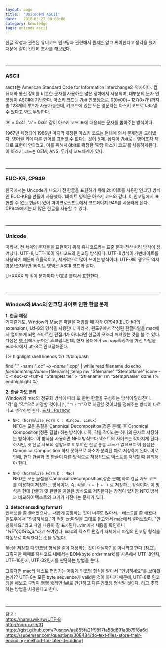 ```yaml
---
layout: page
title:  "Unicode와 ASCII"
date:   2018-03-27 00:00:00
category: knowledge
tags: unicode ascii
---
```


한글 작성과 관련된 유니코드 인코딩과 관련해서 뭔지는 알고 써야한다고 생각을 했기 때문에 같이 간단히 조사를 해보았다.


<!-- more -->

<br>

---

### ASCII

`ASCII`는 American Standard Code for Information Interchange의 약자이다. 컴퓨터와 통신 장비를 비롯한 문자를 사용하는 많은 장치에서 사용되며, 대부분의 문자 인코딩이 ASCII에 기반한다. 아스키 코드는 7bit 인코딩으로, 0(0x00)~ 127(0x7F)까지 총 128개의 부호가 사용가능한데, 키보드에 있는 모든 영문자는 아스키 코드로 나타낼수 있다고 봐도 무방하다.

'A' = 0x41, 'a' = 0x61 같이 아스키 코드 표에 대응되는 문자를 뽑아주는 방식이다.

1967년 제정되어 1986년 마지막 개정된 아스키 코드는 현대에 와서 문제점을 드러냈다. 영어권 외에 다른 언어를 표현할 수 없다는 것이 문제.
심지어 7bit로는 영어조차 제대로 표현이 안되었고, 이를 위해서 8bit로 확장한 '확장 아스키 코드'를 사용하게된다. 이 아스키 코드는 OEM, ANSI 두가지 코드체계가 있다.

<br>

---

### EUC-KR, CP949

한국에서는 Unicode가 나오기 전 한글을 표현하기 위해 2바이트를 사용한 인코딩 방식인 EUC-KR을 만들어 사용했다. 1바이트 영역은 아스키 코드와 같다. 이 인코딩에서 표현할 수 없는 한글이 있어 마이크로소프트에서 코드페이지 949를 사용하게 된다. CP949에서는 더 많은 한글을 사용할 수 있다.

<br>

---

### Unicode

따라서, 전 세계의 문자들을 표현하기 위해 유니코드라는 표준 문자 전산 처리 방식이 생겨났다. UTF-8, UTF-16이 유니코드의 인코딩 방식이다. UTF-8방식이 가변바이트를 사용하기 때문에 효율적이고, 세계적으로 많이 쓰이는 방식이다. UTF-8의 경우도 역시 영문/숫자라면 1바이트 영역은 ASCII 코드와 같다.

U+XXXX 와 같이 문자마다 번호를 붙여서 표현한다.


<br>

---

### Window와 Mac의 인코딩 차이로 인한 한글 문제

**1. 한글 깨짐**  
거지같게도, Window와 Mac은 파일을 저장할 때 각각 CP949(EUC-KR의 extension), Utf-8의 형식을 사용한다. 따라서, 윈도우에서 작성된 한글파일을 mac에서 열어보게 되면 스마트한 편집기가 아니라면 한글이 모조리 깨져있는 것을 볼 수 있다. 다음은 [넷 상](http://kkotkkio.tistory.com/86)에서 긁어온 스크립트안데, 현재 폴더에서 cc, cpp확장자를 가진 파일을 euc-kr에서 utf-8로 인코딩해준다.

{% highlight shell linenos %}
#!/bin/bash

find "." -name "*.cc" -o -name "*.cpp" | while read filename
do
  echo $filename
  tempName=${filename}_temp
  mv "$filename" "$tempName"
  iconv -c -f euc-kr -t utf-8 "$tempName" > "$filename"
  rm "$tempName"
done
{% endhighlight %}


**2. 한글 자모 분리**  
Window와 mac의 정규화 방식에 따라 또 한번 한글을 구성하는 방식이 달라진다. "각"을 "각"으로 저장할 것이니ㅑ, "ㄱㅏㄱ"으로 저장할 것이냐를 정해주는 방식이 다르다고 생각하면 된다. [출처 : Pusnow](https://gist.github.com/Pusnow/aa865fa21f9557fa58d691a8b79f8a6d)  

* `NFC (Normalize Form C : Window, Linux)`  
NFC는 모든 음절을 Canonical Decomposition(정준 분해) 후 Canonical Composition(정준 결합) 하는 방식이다. 즉, 각을 각이라는 하나의 문자로 저장하는 방식이다. 이 방식을 사용하면 NFD 방식보다 텍스트의 사이즈는 작아지게 된다. 하지만, 옛 한글 자모의 결합으로 이루어진 한글 음절 코드가 없으므로 이 음절은 Canonical Composition 하지 못하므로 자소가 분리된 체로 저장하게 된다. 이로 인해, 현대 한글과 옛 한글이 다른 방식으로 저장되므로 텍스트를 처리할 때 유의해야 한다.

* `NFD (Normalize Form D : Mac)`  
NFD는 모든 음절을 Canonical Decomposition(정준 분해)하여 한글 자모 코드를 이용하여 저장하는 방식이다. 즉, 각을 ㄱ + ㅏ + ㄱ 로 저장하는 방식이다. 이 방식은 현대 한글과 옛 한글을 동일한 방식으로 저장한다는 장점이 있지만 NFC 방식과 비교하여 텍스트의 크기가 커진다는 문제가 있다.


**3. detect encoding format?**  
인터넷을 좀 둘러봤으나... 새롭게 등장하는 것이 너무도 많아서... 테스트를 좀 해봤다. 윈도우에서 "안녕하세요."가 적힌 txt파일을 그대로 들고와서 mac에서 열어보았다. "안녕하세요."라고 파일 내용이 잘 표시된다. vim에서 내용을 확인하니 "¾È³çÇÏ¼¼¿ä."라고 쓰여있다. mac의 텍스트 편집기 자체에서 파일의 인코딩 형식을 자동으로 파악한다는 것을 알았다.

file을 저장할 때 인코딩 형식을 같이 저장하는 것이 아닐까? 응 아니라고 한다 [(참고)](https://superuser.com/questions/308484/do-text-files-store-their-encoding-method-for-later-decoding]). 그렇지만 때때로 유니코드 내에서는 BOM(byte order mark)를 사용해서 UTF-8인지, UTF-16인지, UTF-32인지를 판단하는 방법을 쓴다.

그렇다면 mac의 텍스트 편집기는 어떻게 인코딩 형식을 알아서 "안녕하세요"를 보여줬는가?? UTF-8는 모든 byte sequence가 valid한 것이 아니기 때문에, UTF-8로 인코딩을 해보고 구멍이 뻥뻥 뚫리면 fail로 판단하고 다른 인코딩 형식일 것이다. 라고 추측하는 방법을 사용한다고 한다. 


<br>

---
참고 :  
https://namu.wiki/w/UTF-8  
http://norux.me/31  
https://gist.github.com/Pusnow/aa865fa21f9557fa58d691a8b79f8a6d  
https://superuser.com/questions/308484/do-text-files-store-their-encoding-method-for-later-decoding]
